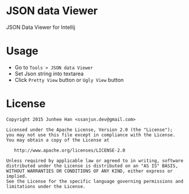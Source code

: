 # JSON data Viewer
JSON Data Viewer for Intellij

# Usage
* Go to ```Tools > JSON data Viewer```
* Set Json string into textarea
* Click ```Pretty View``` button or ```Ugly View``` button

# License
```
Copyright 2015 Junhee Han <ssanjun.dev@gmail.com>

Licensed under the Apache License, Version 2.0 (the "License");
you may not use this file except in compliance with the License.
You may obtain a copy of the License at

   http://www.apache.org/licenses/LICENSE-2.0

Unless required by applicable law or agreed to in writing, software
distributed under the License is distributed on an "AS IS" BASIS,
WITHOUT WARRANTIES OR CONDITIONS OF ANY KIND, either express or implied.
See the License for the specific language governing permissions and
limitations under the License.
```
